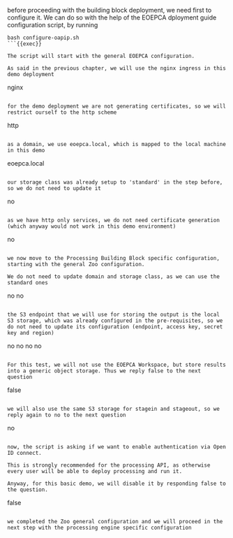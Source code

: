 before proceeding with the building block deployment, we need first to configure it. We can do so with the help of the EOEPCA dployment guide configuration script, by running

```
bash configure-oapip.sh
```{{exec}}

The script will start with the general EOEPCA configuration.

As said in the previous chapter, we will use the nginx ingress in this demo deployment

```
nginx
```{{exec}}

for the demo deployment we are not generating certificates, so we will restrict ourself to the http scheme

```
http
```{{exec}}

as a domain, we use eoepca.local, which is mapped to the local machine in this demo

```
eoepca.local
```{{exec}}

our storage class was already setup to 'standard' in the step before, so we do not need to update it

```
no
```{{exec}}

as we have http only services, we do not need certificate generation (which anyway would not work in this demo environment)

```
no
```{{exec}}

we now move to the Processing Building Block specific configuration, starting with the general Zoo configuration.

We do not need to update domain and storage class, as we can use the standard ones

```
no
no
```{{exec}}

the S3 endpoint that we will use for storing the output is the local S3 storage, which was already configured in the pre-requisites, so we do not need to update its configuration (endpoint, access key, secret key and region)

```
no
no
no
no
```{{exec}}

For this test, we will not use the EOEPCA Workspace, but store results into a generic object storage. Thus we reply false to the next question

```
false
```{exec}

we will also use the same S3 storage for stagein and stageout, so we reply again to no to the next question

```
no
```{{exec}}

now, the script is asking if we want to enable authentication via Open ID connect.

This is strongly recommended for the processing API, as otherwise every user will be able to deploy processing and run it.

Anyway, for this basic demo, we will disable it by responding false to the question.

```
false
```{{exec}}

we completed the Zoo general configuration and we will proceed in the next step with the processing engine specific configuration
